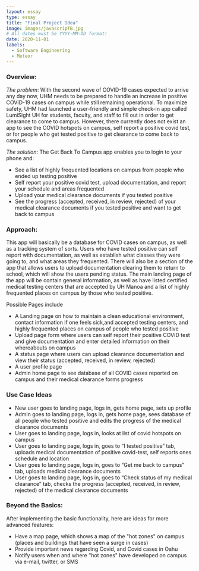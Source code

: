 ```yaml
---
layout: essay
type: essay
title: "Final Project Idea"
image: images/javascripTB.jpg
# All dates must be YYYY-MM-DD format!
date: 2020-11-01
labels:
  - Software Engineering
  - Meteor
---
```

### Overview:
*The problem*: With the second wave of COVID-19 cases expected to arrive any day now, UHM needs to be prepared to handle an increase in positive COVID-19 cases on campus while still remaining operational. To maximize safety, UHM had launched a user-friendly and simple check-in app called LumiSight UH for students, faculty, and staff to fill out in order to get clearance to come to campus. However, there currently does not exist an app to see the COVID hotspots on campus, self report a positive covid test, or for people who get tested positive to get clearance to come back to campus. 

*The solution*: The Get Back To Campus app enables you to login to your phone and: 
* See a list of highly frequented locations on campus from people who ended up testing positive
* Self report your positive covid test, upload documentation, and report your schedule and areas frequented 
* Upload your medical clearance documents if you tested positive
* See the progress (accepted, received, in review, rejected) of your medical clearance documents if you tested positive and want to get back to campus

### Approach:

This app will basically be a database for COVID cases on campus, as well as a tracking system of sorts. Users who have tested positive can self report with documentation, as well as establish what classes they were going to, and what areas they frequented. There will also be a section of the app that allows users to upload documentation clearing them to return to school, which will show the users pending status. The main landing page of the app will be contain general information, as well as have listed certified medical testing centers that are accepted by UH Manoa and a list of highly frequented places on campus by those who tested positive.

Possible Pages include
* A Landing page on how to maintain a clean educational environment, contact information if one feels sick,and accepted testing centers, and highly frequented places on campus of people who tested positive
* Upload page form where users can self report their positive COVID test and give documentation and enter detailed information on their whereabouts on campus
* A status page where users can upload clearance documentation and view their status (accepted, received, in review, rejected)
* A user profile page
* Admin home page to see database of all COVID cases reported on campus and their medical clearance forms progress

### Use Case Ideas
* New user goes to landing page, logs in, gets home page, sets up profile
* Admin goes to landing page, logs in, gets home page, sees database of all people who tested positive and edits the progress of the medical clearance documents
* User goes to landing page, logs in, looks at list of covid hotspots on campus
* User goes to landing page, logs in, goes to “I tested positive” tab, uploads medical documentation of positive covid-test, self reports ones schedule and location 
* User goes to landing page, logs in, goes to “Get me back to campus” tab, uploads medical clearance documents
* User goes to landing page, logs in, goes to “Check status of my medical clearance” tab, checks the progress (accepted, received, in review, rejected) of the medical clearance documents

### Beyond the Basics:

After implementing the basic functionality, here are ideas for more advanced features:
* Have a map page, which shows a map of the "hot zones" on campus (places and buildings that have seen a surge in cases)
* Provide important news regarding Covid, and Covid cases in Oahu
* Notify users when and where "hot zones" have developed on campus via e-mail, twitter, or SMS

